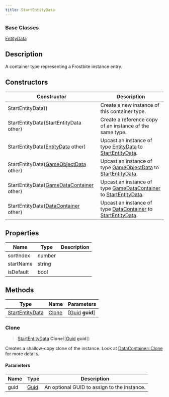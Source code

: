 ```yaml
---
title: StartEntityData
---
```

### Base Classes

[EntityData](EntityData)

## Description

A container type representing a Frostbite instance entry.

## Constructors

| Constructor                                                                | Description                                                                                                           |
| -------------------------------------------------------------------------- | --------------------------------------------------------------------------------------------------------------------- |
| StartEntityData()                                                          | Create a new instance of this container type.                                                                         |
| StartEntityData(StartEntityData other)                                     | Create a reference copy of an instance of the same type.                                                              |
| StartEntityData([EntityData](EntityData) other)                            | Upcast an instance of type [EntityData](EntityData) to [StartEntityData](StartEntityData).                            |
| StartEntityData([GameObjectData](GameObjectData) other)                    | Upcast an instance of type [GameObjectData](GameObjectData) to [StartEntityData](StartEntityData).                    |
| StartEntityData([GameDataContainer](GameDataContainer) other)              | Upcast an instance of type [GameDataContainer](GameDataContainer) to [StartEntityData](StartEntityData).              |
| StartEntityData([DataContainer](/vext/ref/shared/class/datacontainer) other) | Upcast an instance of type [DataContainer](/vext/ref/shared/class/datacontainer) to [StartEntityData](StartEntityData). |

## Properties

| Name      | Type   | Description |
| --------- | ------ | ----------- |
| sortIndex | number |             |
| startName | string |             |
| isDefault | bool   |             |

## Methods

| Type                               | Name            | Parameters                                     |
| ---------------------------------- | --------------- | ---------------------------------------------- |
| [StartEntityData](StartEntityData) | [Clone](#clone) | \[[Guid](/vext/ref/shared/class/guid) **guid**\] |

### Clone

> [StartEntityData](StartEntityData) **Clone**(\[[Guid](/vext/ref/shared/class/guid) **guid**\])

Creates a shallow-copy clone of the instance. Look at [DataContainer::Clone](/vext/ref/shared/class/datacontainer#clone) for more details.

#### Parameters

| Name | Type         | Description                                 |
| ---- | ------------ | ------------------------------------------- |
| guid | [Guid](Guid) | An optional GUID to assign to the instance. |

